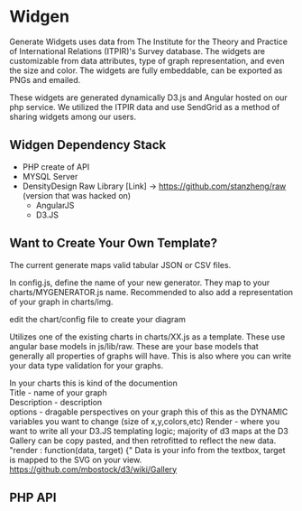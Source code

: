 Widgen
=====

Generate Widgets uses data from The Institute for the Theory and Practice of International Relations (ITPIR)'s Survey database. The widgets are customizable from data attributes, type of graph representation, and even the size and color. The widgets are fully embeddable, can be exported as PNGs and emailed.

These widgets are generated dynamically D3.js and Angular hosted on our php service. We utilized the ITPIR data and use SendGrid as a method of sharing widgets among our users.

Widgen Dependency Stack
---
- PHP create of API
- MYSQL Server
- DensityDesign Raw Library [Link] -> https://github.com/stanzheng/raw (version that was hacked on) 
    - AngularJS
    - D3.JS

Want to Create Your Own Template?
---
The current generate maps valid tabular JSON or CSV files.  

In config.js, define the name of your new generator. They map to your charts/MYGENERATOR.js name. Recommended to also add a representation of your graph in  charts/img.

edit the chart/config file to create your diagram   

Utilizes one of the existing charts in charts/XX.js as a template. These use angular base models in  js/lib/raw. These are your base models that generally all properties of graphs will have. This is also where you can write your data type validation for your graphs.

In your charts this is kind of the documention  
    Title - name of your graph      
    Description - description   
    options - dragable perspectives on your graph this of this as the DYNAMIC variables you want to change (size of x,y,colors,etc)
    Render - where you want to write all your D3.JS templating logic; majority of d3 maps at the D3 Gallery can be copy pasted, and then retrofitted to reflect the new data. 
"render : function(data, target) {"
Data is your info from the textbox, target is mapped to the SVG on your view.
https://github.com/mbostock/d3/wiki/Gallery

PHP API
----
